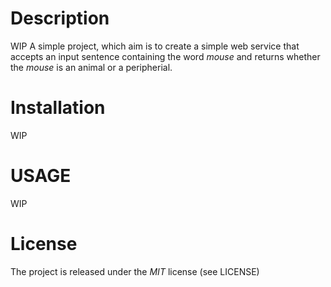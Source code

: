 # Description

WIP
A simple project, which aim is to create a simple web service that accepts an
input sentence containing the word _mouse_ and returns whether the _mouse_ is
an animal or a peripherial.

# Installation

WIP

# USAGE 

WIP

# License
The project is released under the _MIT_ license (see LICENSE)
